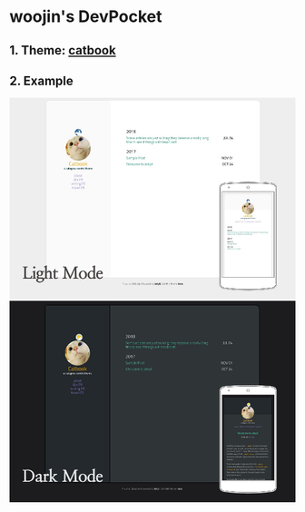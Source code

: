 # woojin's DevPocket

## 1. Theme: [catbook](https://github.com/starry99/catbook)
## 2. Example
<img src ="assets\img\lmode.jpg">
<img src="assets\img\dmode.jpg">
